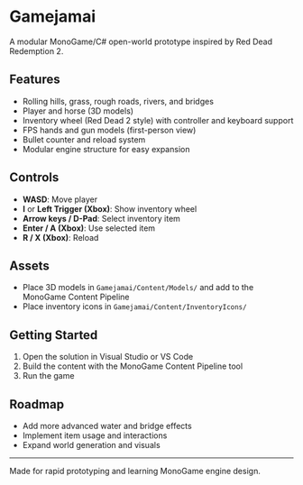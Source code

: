 # Gamejamai

A modular MonoGame/C# open-world prototype inspired by Red Dead Redemption 2.

## Features
- Rolling hills, grass, rough roads, rivers, and bridges
- Player and horse (3D models)
- Inventory wheel (Red Dead 2 style) with controller and keyboard support
- FPS hands and gun models (first-person view)
- Bullet counter and reload system
- Modular engine structure for easy expansion

## Controls
- **WASD**: Move player
- **I** or **Left Trigger (Xbox)**: Show inventory wheel
- **Arrow keys / D-Pad**: Select inventory item
- **Enter / A (Xbox)**: Use selected item
- **R / X (Xbox)**: Reload

## Assets
- Place 3D models in `Gamejamai/Content/Models/` and add to the MonoGame Content Pipeline
- Place inventory icons in `Gamejamai/Content/InventoryIcons/`

## Getting Started
1. Open the solution in Visual Studio or VS Code
2. Build the content with the MonoGame Content Pipeline tool
3. Run the game

## Roadmap
- Add more advanced water and bridge effects
- Implement item usage and interactions
- Expand world generation and visuals

---

Made for rapid prototyping and learning MonoGame engine design.